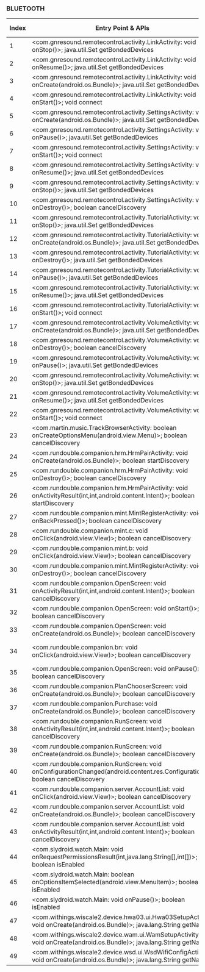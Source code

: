 ### BLUETOOTH
| Index | Entry Point & APIs | Screen shot | Resource id | Label |
| ------------- | ------------- | ------------- |-------------|-------------|
| 1 | <com.gnresound.remotecontrol.activity.LinkActivity: void onStop()>; java.util.Set getBondedDevices | ![](D:\COSMOS\output\py\Play_win8\Health_Fitness\com.gnresound.remotecontrol\com.gnresound.remotecontrol.activity.LinkActivity.png) |  |  |
| 2 | <com.gnresound.remotecontrol.activity.LinkActivity: void onResume()>; java.util.Set getBondedDevices | ![](D:\COSMOS\output\py\Play_win8\Health_Fitness\com.gnresound.remotecontrol\com.gnresound.remotecontrol.activity.LinkActivity.png) |  | |
| 3 | <com.gnresound.remotecontrol.activity.LinkActivity: void onCreate(android.os.Bundle)>; java.util.Set getBondedDevices | ![](D:\COSMOS\output\py\Play_win8\Health_Fitness\com.gnresound.remotecontrol\com.gnresound.remotecontrol.activity.LinkActivity.png) |  | |
| 4 | <com.gnresound.remotecontrol.activity.LinkActivity: void onStart()>; void connect | ![](D:\COSMOS\output\py\Play_win8\Health_Fitness\com.gnresound.remotecontrol\com.gnresound.remotecontrol.activity.LinkActivity.png) |  | |
| 5 | <com.gnresound.remotecontrol.activity.SettingsActivity: void onCreate(android.os.Bundle)>; java.util.Set getBondedDevices | ![](D:\COSMOS\output\py\Play_win8\Health_Fitness\com.gnresound.remotecontrol\com.gnresound.remotecontrol.activity.SettingsActivity.png) |  | T |
| 6 | <com.gnresound.remotecontrol.activity.SettingsActivity: void onPause()>; java.util.Set getBondedDevices | ![](D:\COSMOS\output\py\Play_win8\Health_Fitness\com.gnresound.remotecontrol\com.gnresound.remotecontrol.activity.SettingsActivity.png) |  | T |
| 7 | <com.gnresound.remotecontrol.activity.SettingsActivity: void onStart()>; void connect | ![](D:\COSMOS\output\py\Play_win8\Health_Fitness\com.gnresound.remotecontrol\com.gnresound.remotecontrol.activity.SettingsActivity.png) |  | T |
| 8 | <com.gnresound.remotecontrol.activity.SettingsActivity: void onResume()>; java.util.Set getBondedDevices | ![](D:\COSMOS\output\py\Play_win8\Health_Fitness\com.gnresound.remotecontrol\com.gnresound.remotecontrol.activity.SettingsActivity.png) |  | T |
| 9 | <com.gnresound.remotecontrol.activity.SettingsActivity: void onStop()>; java.util.Set getBondedDevices | ![](D:\COSMOS\output\py\Play_win8\Health_Fitness\com.gnresound.remotecontrol\com.gnresound.remotecontrol.activity.SettingsActivity.png) |  | T |
| 10 | <com.gnresound.remotecontrol.activity.SettingsActivity: void onDestroy()>; boolean cancelDiscovery | ![](D:\COSMOS\output\py\Play_win8\Health_Fitness\com.gnresound.remotecontrol\com.gnresound.remotecontrol.activity.SettingsActivity.png) |  |  T |
| 11 | <com.gnresound.remotecontrol.activity.TutorialActivity: void onStop()>; java.util.Set getBondedDevices | ![](D:\COSMOS\output\py\Play_win8\Health_Fitness\com.gnresound.remotecontrol\com.gnresound.remotecontrol.activity.TutorialActivity.png) |  | T |
| 12 | <com.gnresound.remotecontrol.activity.TutorialActivity: void onCreate(android.os.Bundle)>; java.util.Set getBondedDevices | ![](D:\COSMOS\output\py\Play_win8\Health_Fitness\com.gnresound.remotecontrol\com.gnresound.remotecontrol.activity.TutorialActivity.png) |  | T |
| 13 | <com.gnresound.remotecontrol.activity.TutorialActivity: void onDestroy()>; java.util.Set getBondedDevices | ![](D:\COSMOS\output\py\Play_win8\Health_Fitness\com.gnresound.remotecontrol\com.gnresound.remotecontrol.activity.TutorialActivity.png) |  | T |
| 14 | <com.gnresound.remotecontrol.activity.TutorialActivity: void onPause()>; java.util.Set getBondedDevices | ![](D:\COSMOS\output\py\Play_win8\Health_Fitness\com.gnresound.remotecontrol\com.gnresound.remotecontrol.activity.TutorialActivity.png) |  | T |
| 15 | <com.gnresound.remotecontrol.activity.TutorialActivity: void onResume()>; java.util.Set getBondedDevices | ![](D:\COSMOS\output\py\Play_win8\Health_Fitness\com.gnresound.remotecontrol\com.gnresound.remotecontrol.activity.TutorialActivity.png) |  | T |
| 16 | <com.gnresound.remotecontrol.activity.TutorialActivity: void onStart()>; void connect | ![](D:\COSMOS\output\py\Play_win8\Health_Fitness\com.gnresound.remotecontrol\com.gnresound.remotecontrol.activity.TutorialActivity.png) |  | T |
| 17 | <com.gnresound.remotecontrol.activity.VolumeActivity: void onCreate(android.os.Bundle)>; java.util.Set getBondedDevices | ![](D:\COSMOS\output\py\Play_win8\Health_Fitness\com.gnresound.remotecontrol\com.gnresound.remotecontrol.activity.VolumeActivity.png) |  | T |
| 18 | <com.gnresound.remotecontrol.activity.VolumeActivity: void onDestroy()>; boolean cancelDiscovery | ![](D:\COSMOS\output\py\Play_win8\Health_Fitness\com.gnresound.remotecontrol\com.gnresound.remotecontrol.activity.VolumeActivity.png) |  | T |
| 19 | <com.gnresound.remotecontrol.activity.VolumeActivity: void onPause()>; java.util.Set getBondedDevices | ![](D:\COSMOS\output\py\Play_win8\Health_Fitness\com.gnresound.remotecontrol\com.gnresound.remotecontrol.activity.VolumeActivity.png) |  | T |
| 20 | <com.gnresound.remotecontrol.activity.VolumeActivity: void onStop()>; java.util.Set getBondedDevices | ![](D:\COSMOS\output\py\Play_win8\Health_Fitness\com.gnresound.remotecontrol\com.gnresound.remotecontrol.activity.VolumeActivity.png) |  | T |
| 21 | <com.gnresound.remotecontrol.activity.VolumeActivity: void onResume()>; java.util.Set getBondedDevices | ![](D:\COSMOS\output\py\Play_win8\Health_Fitness\com.gnresound.remotecontrol\com.gnresound.remotecontrol.activity.VolumeActivity.png) |  | T |
| 22 | <com.gnresound.remotecontrol.activity.VolumeActivity: void onStart()>; void connect | ![](D:\COSMOS\output\py\Play_win8\Health_Fitness\com.gnresound.remotecontrol\com.gnresound.remotecontrol.activity.VolumeActivity.png) |  | T|
| 23 | <com.martin.music.TrackBrowserActivity: boolean onCreateOptionsMenu(android.view.Menu)>; boolean cancelDiscovery | ![](D:\COSMOS\output\py\Play_win8\Health_Fitness\com.rundouble.companion\com.martin.music.TrackBrowserActivity.png) |  | |
| 24 | <com.rundouble.companion.hrm.HrmPairActivity: void onCreate(android.os.Bundle)>; boolean startDiscovery | ![](D:\COSMOS\output\py\Play_win8\Health_Fitness\com.rundouble.companion\com.rundouble.companion.hrm.HrmPairActivity.png) |  | T |
| 25 | <com.rundouble.companion.hrm.HrmPairActivity: void onDestroy()>; boolean cancelDiscovery | ![](D:\COSMOS\output\py\Play_win8\Health_Fitness\com.rundouble.companion\com.rundouble.companion.hrm.HrmPairActivity.png) |  | T |
| 26 | <com.rundouble.companion.hrm.HrmPairActivity: void onActivityResult(int,int,android.content.Intent)>; boolean startDiscovery | ![](D:\COSMOS\output\py\Play_win8\Health_Fitness\com.rundouble.companion\com.rundouble.companion.hrm.HrmPairActivity.png) |  | T |
| 27 | <com.rundouble.companion.mint.MintRegisterActivity: void onBackPressed()>; boolean cancelDiscovery | ![](D:\COSMOS\output\py\Play_win8\Health_Fitness\com.rundouble.companion\com.rundouble.companion.mint.MintRegisterActivity.png) |  | |
| 28 | <com.rundouble.companion.mint.c: void onClick(android.view.View)>; boolean cancelDiscovery | ![](D:\COSMOS\output\py\Play_win8\Health_Fitness\com.rundouble.companion\com.rundouble.companion.mint.MintRegisterActivity.png) |  | |
| 29 | <com.rundouble.companion.mint.b: void onClick(android.view.View)>; boolean cancelDiscovery | ![](D:\COSMOS\output\py\Play_win8\Health_Fitness\com.rundouble.companion\com.rundouble.companion.mint.MintRegisterActivity.png) |  | |
| 30 | <com.rundouble.companion.mint.MintRegisterActivity: void onDestroy()>; boolean cancelDiscovery | ![](D:\COSMOS\output\py\Play_win8\Health_Fitness\com.rundouble.companion\com.rundouble.companion.mint.MintRegisterActivity.png) |  | |
| 31 | <com.rundouble.companion.OpenScreen: void onActivityResult(int,int,android.content.Intent)>; boolean cancelDiscovery | ![](D:\COSMOS\output\py\Play_win8\Health_Fitness\com.rundouble.companion\com.rundouble.companion.OpenScreen.png) |  | T |
| 32 | <com.rundouble.companion.OpenScreen: void onStart()>; boolean cancelDiscovery | ![](D:\COSMOS\output\py\Play_win8\Health_Fitness\com.rundouble.companion\com.rundouble.companion.OpenScreen.png) |  | T |
| 33 | <com.rundouble.companion.OpenScreen: void onCreate(android.os.Bundle)>; boolean cancelDiscovery | ![](D:\COSMOS\output\py\Play_win8\Health_Fitness\com.rundouble.companion\com.rundouble.companion.OpenScreen.png) |  | T |
| 34 | <com.rundouble.companion.bn: void onClick(android.view.View)>; boolean cancelDiscovery | ![](D:\COSMOS\output\py\Play_win8\Health_Fitness\com.rundouble.companion\com.rundouble.companion.OpenScreen.png) | {'2131624149': <sensitive_component.SensitiveComponent.SensitiveView object at 0x0000027283E8BE80>} | T |
| 35 | <com.rundouble.companion.OpenScreen: void onPause()>; boolean cancelDiscovery | ![](D:\COSMOS\output\py\Play_win8\Health_Fitness\com.rundouble.companion\com.rundouble.companion.OpenScreen.png) |  | T |
| 36 | <com.rundouble.companion.PlanChooserScreen: void onCreate(android.os.Bundle)>; boolean cancelDiscovery | ![](D:\COSMOS\output\py\Play_win8\Health_Fitness\com.rundouble.companion\com.rundouble.companion.PlanChooserScreen.png) |  | T |
| 37 | <com.rundouble.companion.Purchase: void onCreate(android.os.Bundle)>; boolean cancelDiscovery | ![](D:\COSMOS\output\py\Play_win8\Health_Fitness\com.rundouble.companion\com.rundouble.companion.Purchase.png) |  | T |
| 38 | <com.rundouble.companion.RunScreen: void onActivityResult(int,int,android.content.Intent)>; boolean cancelDiscovery | ![](D:\COSMOS\output\py\Play_win8\Health_Fitness\com.rundouble.companion\com.rundouble.companion.RunScreen.png) |  | |
| 39 | <com.rundouble.companion.RunScreen: void onCreate(android.os.Bundle)>; boolean cancelDiscovery | ![](D:\COSMOS\output\py\Play_win8\Health_Fitness\com.rundouble.companion\com.rundouble.companion.RunScreen.png) |  | |
| 40 | <com.rundouble.companion.RunScreen: void onConfigurationChanged(android.content.res.Configuration)>; boolean cancelDiscovery | ![](D:\COSMOS\output\py\Play_win8\Health_Fitness\com.rundouble.companion\com.rundouble.companion.RunScreen.png) |  | |
| 41 | <com.rundouble.companion.server.AccountList: void onClick(android.view.View)>; boolean cancelDiscovery | ![](D:\COSMOS\output\py\Play_win8\Health_Fitness\com.rundouble.companion\com.rundouble.companion.server.AccountList.png) |  | |
| 42 | <com.rundouble.companion.server.AccountList: void onCreate(android.os.Bundle)>; boolean cancelDiscovery | ![](D:\COSMOS\output\py\Play_win8\Health_Fitness\com.rundouble.companion\com.rundouble.companion.server.AccountList.png) |  | |
| 43 | <com.rundouble.companion.server.AccountList: void onActivityResult(int,int,android.content.Intent)>; boolean cancelDiscovery | ![](D:\COSMOS\output\py\Play_win8\Health_Fitness\com.rundouble.companion\com.rundouble.companion.server.AccountList.png) |  | |
| 44 | <com.slydroid.watch.Main: void onRequestPermissionsResult(int,java.lang.String[],int[])>; boolean isEnabled | ![](D:\COSMOS\output\py\Play_win8\Health_Fitness\com.slydroid.watch\com.slydroid.watch.Main.png) |  | T |
| 45 | <com.slydroid.watch.Main: boolean onOptionsItemSelected(android.view.MenuItem)>; boolean isEnabled | ![](D:\COSMOS\output\py\Play_win8\Health_Fitness\com.slydroid.watch\com.slydroid.watch.Main.png) |  | T |
| 46 | <com.slydroid.watch.Main: void onPause()>; boolean isEnabled | ![](D:\COSMOS\output\py\Play_win8\Health_Fitness\com.slydroid.watch\com.slydroid.watch.Main.png) |  | T |
| 47 | <com.withings.wiscale2.device.hwa03.ui.Hwa03SetupActivity: void onCreate(android.os.Bundle)>; java.lang.String getName | ![](D:\COSMOS\output\py\Play_win8\Health_Fitness\com.withings.wiscale2\com.withings.wiscale2.device.hwa03.ui.Hwa03SetupActivity.png) |  | |
| 48 | <com.withings.wiscale2.device.wam.ui.WamSetupActivity: void onCreate(android.os.Bundle)>; java.lang.String getName | ![](D:\COSMOS\output\py\Play_win8\Health_Fitness\com.withings.wiscale2\com.withings.wiscale2.device.wam.ui.WamSetupActivity.png) |  | F |
| 49 | <com.withings.wiscale2.device.wsd.ui.WsdWifiConfigActivity: void onCreate(android.os.Bundle)>; java.lang.String getName | ![](D:\COSMOS\output\py\Play_win8\Health_Fitness\com.withings.wiscale2\com.withings.wiscale2.device.wsd.ui.WsdWifiConfigActivity.png) |  | |
